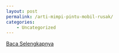 ```yaml
---
layout: post
permalink: /arti-mimpi-pintu-mobil-rusak/
categories:
    - Uncategorized
---
```


[Baca Selengkapnya](/10)